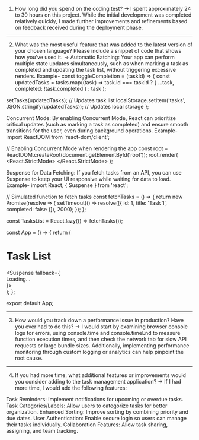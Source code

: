 1. How long did you spend on the coding test? 
-> I spent approximately 24 to 30 hours on this project. While the initial development was completed relatively quickly, I made further improvements and refinements based on feedback received during the deployment phase.
   
----------------------------------------------------------------
2. What was the most useful feature that was added to the latest version of your chosen language? Please include a snippet of code that shows how you've used it.
-> Automatic Batching: Your app can perform multiple state updates simultaneously, such as when marking a task as completed and updating the task list, without triggering excessive renders.
   Example-
   const toggleCompletion = (taskId) => {
  const updatedTasks = tasks.map((task) =>
    task.id === taskId ? { ...task, completed: !task.completed } : task
  );
  
  setTasks(updatedTasks);  // Updates task list
  localStorage.setItem('tasks', JSON.stringify(updatedTasks));  // Updates local storage
};

Concurrent Mode: By enabling Concurrent Mode, React can prioritize critical updates (such as marking a task as completed) and ensure smooth transitions for the user, even during background operations.
Example- 
  import ReactDOM from 'react-dom/client';

// Enabling Concurrent Mode when rendering the app
const root = ReactDOM.createRoot(document.getElementById('root'));
root.render(
  <React.StrictMode>
    <App />
  </React.StrictMode>
);

Suspense for Data Fetching: If you fetch tasks from an API, you can use Suspense to keep your UI responsive while waiting for data to load.
Example-
  import React, { Suspense } from 'react';

// Simulated function to fetch tasks
const fetchTasks = () => {
  return new Promise(resolve => {
    setTimeout(() => resolve([{ id: 1, title: 'Task 1', completed: false }]), 2000);
  });
};

const TasksList = React.lazy(() => fetchTasks());

const App = () => {
  return (
    <div>
      <h1>Task List</h1>
      <Suspense fallback={<div>Loading...</div>}>
        <TasksList />
      </Suspense>
    </div>
  );
};

export default App;

---------------------------------------------------------------------------------------------
3. How would you track down a performance issue in production? Have you ever had to do this?
-> I would start by examining browser console logs for errors, using console.time and console.timeEnd to measure function execution times, and then check the network tab for slow API requests or large bundle sizes. Additionally, implementing performance monitoring through custom logging or analytics can help pinpoint the root cause.

---------------------------------------------------------------------------------------------
4. If you had more time, what additional features or improvements would you consider adding to the task management application?
-> If I had more time, I would add the following features:

Task Reminders: Implement notifications for upcoming or overdue tasks.
Task Categories/Labels: Allow users to categorize tasks for better organization.
Enhanced Sorting: Improve sorting by combining priority and due dates.
User Authentication: Enable secure login so users can manage their tasks individually.
Collaboration Features: Allow task sharing, assigning, and team tracking.
